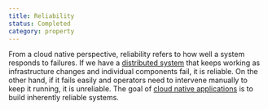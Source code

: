 ```yaml
---
title: Reliability
status: Completed
category: property
---
```


From a cloud native perspective, reliability refers to how well a system responds to failures. If we have a [distributed system](https://github.com/cncf/glossary/blob/main/content/en/distributed_systems.md) that keeps working as infrastructure changes and individual components fail, it is reliable. On the other hand, if it fails easily and operators need to intervene manually to keep it running, it is unreliable. The goal of [cloud native applications](https://github.com/cncf/glossary/blob/main/content/en/cloud_native_apps.md) is to build inherently reliable systems.

